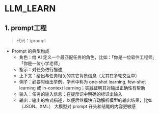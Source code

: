 # LLM_LEARN
## 1. prompt工程
> 代码：\prompt
- Prompt 的典型构成
    - 角色：给 AI 定义一个最匹配任务的角色，比如：「你是一位软件工程师」「你是一位小学老师」
    - 指示：对任务进行描述
    - 上下文：给出与任务相关的其它背景信息（尤其在多轮交互中）
    - 例子：必要时给出举例，学术中称为 one-shot learning, few-shot learning 或 in-context learning；实践证明其对输出正确性有帮助
    - 输入：任务的输入信息；在提示词中明确的标识出输入
    - 输出：输出的格式描述，以便后继模块自动解析模型的输出结果，比如（JSON、XML）
大模型对 prompt 开头和结尾的内容更敏感